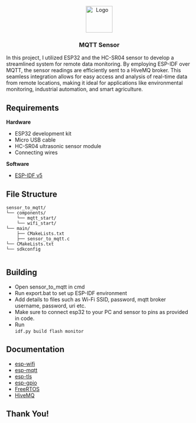 <p align="center">
  <a href="https://mqtt.org/">
    <img src="https://hornerautomation.eu/wp-content/uploads/2021/11/mqtt-ver.png" alt="Logo" width=72 height=72>
  </a>

<h3 align="center">MQTT Sensor</h3>

In this project, I utilized ESP32 and the HC-SR04 sensor to develop a streamlined system for remote data monitoring. By employing ESP-IDF over MQTT, the sensor readings are efficiently sent to a HiveMQ broker. This seamless integration allows for easy access and analysis of real-time data from remote locations, making it ideal for applications like environmental monitoring, industrial automation, and smart agriculture. 

## Requirements

**Hardware**

- ESP32 development kit
- Micro USB cable
- HC-SR04 ultrasonic sensor module
- Connecting wires

**Software**

- [ESP-IDF v5](https://docs.espressif.com/projects/esp-idf/en/latest/esp32/get-started/)

## File Structure


```text
sensor_to_mqtt/
└── components/
    └── mqtt_start/
    └── wifi_start/
└── main/
    ├── CMakeLists.txt
    ├── sensor_to_mqtt.c
└── CMakeLists.txt
└── sdkconfig
    
```

## Building

- Open sensor_to_mqtt in cmd
- Run export.bat to set up ESP-IDF environment
- Add details to files such as Wi-Fi SSID, password, mqtt broker username, password, uri etc.
- Make sure to connect esp32 to your PC and sensor to pins as provided in code.
- Run   
  ```idf.py build flash monitor```


## Documentation
- [esp-wifi](https://docs.espressif.com/projects/esp-idf/en/v5.1/esp32/api-reference/network/esp_wifi.html)
- [esp-mqtt](https://docs.espressif.com/projects/esp-idf/en/v5.1/esp32/api-reference/protocols/mqtt.html)
- [esp-tls](https://docs.espressif.com/projects/esp-idf/en/v5.1/esp32/api-reference/protocols/esp_tls.html)
- [esp-gpio](https://docs.espressif.com/projects/esp-idf/en/v5.1/esp32/api-reference/peripherals/gpio.html)
- [FreeRTOS](https://docs.espressif.com/projects/esp-idf/en/v5.1/esp32/api-reference/system/freertos_idf.html)
- [HiveMQ](https://docs.hivemq.com/hivemq/4.17/user-guide/getting-started.html#get-started)
  
## Thank You!




